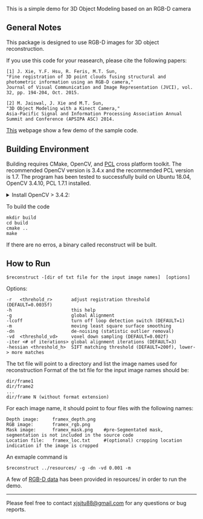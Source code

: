 This is a simple demo for 3D Object Modeling based on an RGB-D camera 

General Notes
-------------------------
This package is designed to use RGB-D images for 3D object reconstruction. 

If you use this code for your reasearch, please cite the following papers:
```
[1] J. Xie, Y.F. Hsu, R. Feris, M.T. Sun, 
"Fine registration of 3D point clouds fusing structural and photometric information using an RGB-D camera," 
Journal of Visual Communication and Image Representation (JVCI), vol. 32, pp. 194-204, Oct. 2015.

[2] M. Jaiswal, J. Xie and M.T. Sun, 
"3D Object Modeling with a Kinect Camera," 
Asia-Pacific Signal and Information Processing Association Annual Summit and Conference (APSIPA ASC) 2014.
```
[This](https://sites.google.com/site/junxie302/code-sample-for-object-modeling-with-an-rgbd-images) webpage show a few demo of the sample code. 

Building Environment
-------------------------
Building requires CMake, OpenCV, and [PCL](http://pointclouds.org/downloads/) cross platform toolkit. The recommended OpenCV version is 3.4.x and the recommended PCL version is 1.7. The program has been tested to successfully build on Ubuntu 18.04, OpenCV 3.4.10, PCL 1.7.1 installed. 

<details>
<summary>Install OpenCV > 3.4.2: </summary>
`opencv_contrib` is required to be installed together with OepnCV.

Download [OpenCV](https://opencv.org/releases/). We recommend 3.4.10.

Download [opencv_contrib](https://github.com/opencv/opencv_contrib/releases). The version should be the same with OpenCV.

Unzip the two files, and put the folder `opencv_contrib-3.4.x` in the folder `opencv-3.4.x`.

```Linux
cd opencv-3.4.x
mkdir build
cd build/
cmake -D CMAKE_BUILD_TYPE=Release -D CMAKE_INSTALL_PREFIX=/usr/local -D OPENCV_EXTRA_MODULES_PATH=../opencv_contrib-3.4.10/modules -D OPENCV_ENABLE_NONFREE=true ..
# the flag OPENCV_ENABLE_NONFREE  should be set to true for OpenCV > 3.4.2 for patent reasons
sudo make
sudo make install
```
</details>

To build the code
```
mkdir build
cd build
cmake ..
make
```
If there are no erros, a binary called reconstruct will be built. 

How to Run
------------------------
```
$reconstruct -[dir of txt file for the input image names]  [options]
```

Options:
```
-r   <threhold_r>       adjust registration threshold (DEFAULT=0.0035f)
-h                      this help
-g                      global Alignment
-lcoff                  turn off loop detection switch (DEFAULT=1)
-m                      moving least square surface smoothing
-dn                     de-noising (statistic outlier removal)
-vd  <threshold_vd>     voxel down sampling (DEFAULT=0.002f)
-iter <# of iterations> global alignment iterations (DEFAULT=3)
-hessian <threshold_h>  SIFT matching threshold (DEFAULT=200f), lower-> more matches
```

The txt file will point to a directory and list the image names used for reconstruction
Format of the txt file for the input image names should be:

```
dir/frame1
dir/frame2
...
dir/frame N (without format extension)
```

For each image name, it should point to four files with the following names:
```
Depth image:     framex_depth.png 
RGB image:       framex_rgb.png 
Mask image:      framex_mask.png    #pre-Segmentated mask, segmentation is not included in the source code
Location file:   framex_loc.txt     #(optional) cropping location indication if the image is cropped
```


An exmaple command is   
```
$reconstruct ../resources/ -g -dn -vd 0.001 -m
```
A few of [RGB-D data](http://rgbd-dataset.cs.washington.edu/) has been provided in resources/ in order to run the demo.




----------
Please feel free to contact xjsjtu88@gmail.com for any questions or bug reports. 
